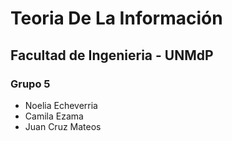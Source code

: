 # Teoria De La Información
## Facultad de Ingenieria - UNMdP

### Grupo 5
- Noelia Echeverria
- Camila Ezama
- Juan Cruz Mateos

